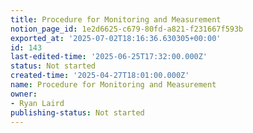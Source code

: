 ```yaml
---
title: Procedure for Monitoring and Measurement
notion_page_id: 1e2d6625-c679-80fd-a821-f231667f593b
exported_at: '2025-07-02T18:16:36.630305+00:00'
id: 143
last-edited-time: '2025-06-25T17:32:00.000Z'
status: Not started
created-time: '2025-04-27T18:01:00.000Z'
name: Procedure for Monitoring and Measurement
owner:
- Ryan Laird
publishing-status: Not started
---
```


<!-- Unsupported block type: table_of_contents -->

<!-- Unsupported block type: unsupported -->

